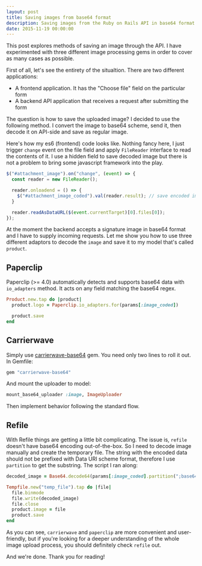 ```yaml
---
layout: post
title: Saving images from base64 format
description: Saving images from the Ruby on Rails API in base64 format
date: 2015-11-19 00:00:00
---
```


This post explores methods of saving an image through the API. I have experimented with three different image processing gems in order to cover as many cases as possible.

First of all, let's see the entirety of the situaltion. There are two different applications:

* A frontend application. It has the "Choose file" field on the particular form
* A backend API application that receives a request after submitting the form

The question is how to save the uploaded image? I decided to use the following method. I convert the image to base64 scheme, send it, then decode it on API-side and save as regular image.

Here's how my es6 (frontend) code looks like. Nothing fancy here, I just trigger `change` event on the file field and apply `FileReader` interface to read the contents of it. I use a hidden field to save decoded image but there is not a problem to bring some javascript framework into the play.

~~~javascript
$("#attachment_image").on("change", (event) => {
  const reader = new FileReader();

  reader.onloadend = () => {
    $("#attachment_image_coded").val(reader.result); // save encoded image
  }

  reader.readAsDataURL($(event.currentTarget)[0].files[0]);
});
~~~

At the moment the backend accepts a signature image in base64 format and I have to supply incoming requests. Let me show you how to use three different adaptors to decode the `image` and save it to my model that's called `product`.

## Paperclip

Paperclip (>= 4.0) automatically detects and supports base64 data with `io_adapters` method. It acts on any field matching the base64 regex.

~~~ruby
Product.new.tap do |product|
  product.logo = Paperclip.io_adapters.for(params[:image_coded])

  product.save
end
~~~

## Carrierwave

Simply use [carrierwave-base64](https://github.com/lebedev-yury/carrierwave-base64) gem. You need only two lines to roll it out. In Gemfile:

~~~ruby
gem "carrierwave-base64"
~~~

And mount the uploader to model:

~~~ruby
mount_base64_uploader :image, ImageUploader
~~~
Then implement behavior following the standard flow.

## Refile

With Refile things are getting a little bit complicating. The issue is, `refile` doesn't have base64 encoding out-of-the-box. So I need to decode image manually and create the temporary file. The string with the encoded data should not be prefixed with Data URI scheme format, therefore I use `partition` to get the substring. The script I ran along:

~~~ruby
decoded_image = Base64.decode64(params[:image_coded].partition(";base64,").last)

Tempfile.new("temp_file").tap do |file|
  file.binmode
  file.write(decoded_image)
  file.close
  product.image = file
  product.save
end
~~~
As you can see, `carrierwave` and `paperclip` are more convenient and user-friendly, but if you're looking for a deeper understanding of the whole image upload process, you should definitely check `refile` out.

And we're done. Thank you for reading!
